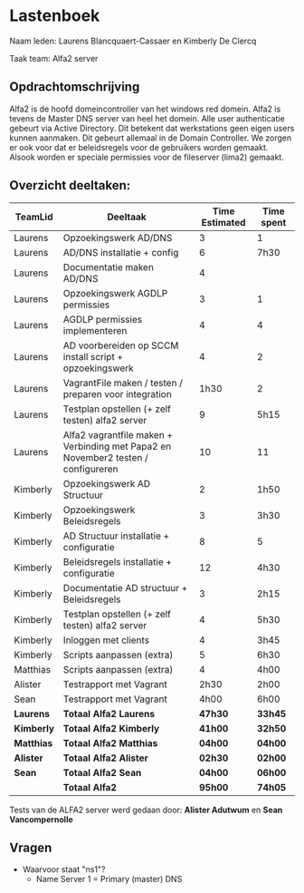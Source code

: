 # Lastenboek

Naam leden: Laurens Blancquaert-Cassaer en Kimberly De Clercq

Taak team: Alfa2 server

## Opdrachtomschrijving
Alfa2 is de hoofd domeincontroller van het windows red domein. Alfa2 is tevens de Master DNS server van heel het domein.
Alle user authenticatie gebeurt via Active Directory. Dit betekent dat werkstations geen eigen users kunnen aanmaken. Dit gebeurt allemaal in de Domain Controller. We zorgen er ook voor dat er beleidsregels voor de gebruikers worden gemaakt. Alsook worden er speciale permissies voor de fileserver (lima2) gemaakt.

## Overzicht deeltaken:
| TeamLid                     | Deeltaak          | Time Estimated | Time spent  |
| --------------              | --------------    | -------------- | --------------|
| Laurens | Opzoekingswerk AD/DNS   | 3        |      1         |
| Laurens | AD/DNS installatie + config   |  6 |      7h30      |
| Laurens | Documentatie maken AD/DNS  |  4   |               |
| Laurens | Opzoekingswerk AGDLP permissies | 3 |      1        |
| Laurens | AGDLP permissies implementeren  | 4 |      4        |
| Laurens | AD voorbereiden op SCCM install script + opzoekingswerk | 4 |    2      |
| Laurens | VagrantFile maken / testen / preparen voor integration | 1h30 |   2      |
| Laurens | Testplan opstellen (+ zelf testen) alfa2 server | 9 |  5h15 |
| Laurens | Alfa2 vagrantfile maken + Verbinding met Papa2 en November2 testen / configureren| 10 | 11 | 
| Kimberly| Opzoekingswerk AD Structuur | 2  | 1h50   |
| Kimberly| Opzoekingswerk Beleidsregels | 3 | 3h30   |
| Kimberly| AD Structuur installatie + configuratie | 8 |  5 |
| Kimberly| Beleidsregels installatie + configuratie | 12 |  4h30  |
| Kimberly| Documentatie AD structuur + Beleidsregels | 3 |  2h15   |
| Kimberly| Testplan opstellen (+ zelf testen) alfa2 server | 4  | 5h30  |
| Kimberly| Inloggen met clients | 4  | 3h45  |
| Kimberly| Scripts aanpassen (extra) | 5 |  6h30    |
| Matthias| Scripts aanpassen (extra) | 4 |  4h00    |
| Alister| Testrapport met Vagrant | 2h30 |  2h00    |
| Sean| Testrapport met Vagrant | 4h00 |  6h00    |
| **Laurens**|  **Totaal Alfa2 Laurens**    | **47h30** |  **33h45**    |
| **Kimberly**|  **Totaal Alfa2 Kimberly**    | **41h00** |  **32h50**   |
| **Matthias**|  **Totaal Alfa2 Matthias**    | **04h00** |  **04h00**   |
| **Alister**|  **Totaal Alfa2 Alister**    | **02h30** |  **02h00**   |
| **Sean**|  **Totaal Alfa2 Sean**    | **04h00** |  **06h00**   |
| | **Totaal Alfa2**     | **95h00** |  **74h05**   |

Tests van de ALFA2 server werd gedaan door: **Alister Adutwum** en **Sean Vancompernolle**

## Vragen
- Waarvoor staat "ns1"?
    - Name Server 1 = Primary (master) DNS  
